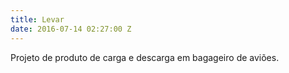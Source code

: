 ```yaml
---
title: Levar
date: 2016-07-14 02:27:00 Z
---
```


Projeto de produto de carga e descarga em bagageiro de aviões.